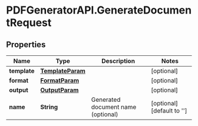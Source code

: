 # PDFGeneratorAPI.GenerateDocumentRequest

## Properties

Name | Type | Description | Notes
------------ | ------------- | ------------- | -------------
**template** | [**TemplateParam**](TemplateParam.md) |  | [optional] 
**format** | [**FormatParam**](FormatParam.md) |  | [optional] 
**output** | [**OutputParam**](OutputParam.md) |  | [optional] 
**name** | **String** | Generated document name (optional) | [optional] [default to &#39;&#39;]


